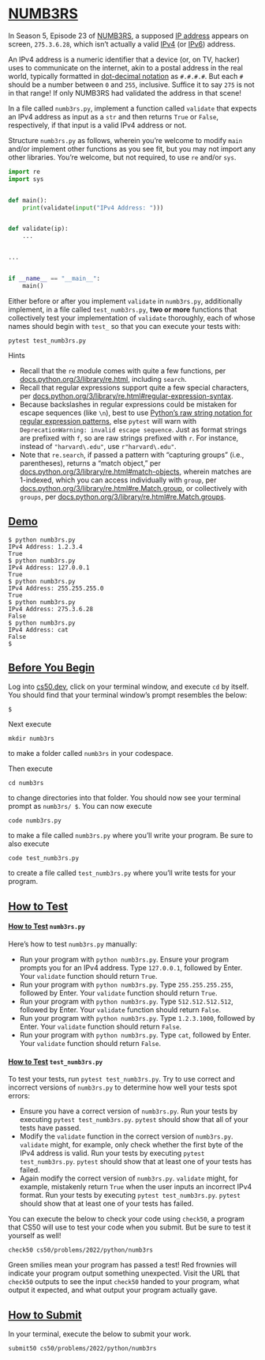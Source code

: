 

# [NUMB3RS](#numb3rs)

In Season 5, Episode 23 of
[NUMB3RS](https://en.wikipedia.org/wiki/Numbers_(TV_series)), a supposed
[IP address](https://en.wikipedia.org/wiki/IP_address) appears on
screen, `275.3.6.28`, which isn’t actually a valid
[IPv4](https://en.wikipedia.org/wiki/IPv4) (or
[IPv6](https://en.wikipedia.org/wiki/IPv6)) address.

An IPv4 address is a numeric identifier that a device (or, on TV,
hacker) uses to communicate on the internet, akin to a postal address in
the real world, typically formatted in [dot-decimal
notation](https://en.wikipedia.org/wiki/Dot-decimal_notation) as
`#.#.#.#`. But each `#` should be a number between `0` and `255`,
inclusive. Suffice it to say `275` is not in that range! If only NUMB3RS
had validated the address in that scene!

In a file called `numb3rs.py`, implement a function called `validate`
that expects an IPv4 address as input as a `str` and then returns `True`
or `False`, respectively, if that input is a valid IPv4 address or not.

Structure `numb3rs.py` as follows, wherein you’re welcome to modify
`main` and/or implement other functions as you see fit, but you may not
import any other libraries. You’re welcome, but not required, to use
`re` and/or `sys`.

``` python
import re
import sys


def main():
    print(validate(input("IPv4 Address: ")))


def validate(ip):
    ...


...


if __name__ == "__main__":
    main()
```

Either before or after you implement `validate` in `numb3rs.py`,
additionally implement, in a file called `test_numb3rs.py`, **two or
more** functions that collectively test your implementation of
`validate` thoroughly, each of whose names should begin with `test_` so
that you can execute your tests with:

``` highlight
pytest test_numb3rs.py
```

Hints

-   Recall that the `re` module comes with
    quite a few functions, per
    [docs.python.org/3/library/re.html](https://docs.python.org/3/library/re.html),
    including `search`.
-   Recall that regular expressions support
    quite a few special characters, per
    [docs.python.org/3/library/re.html#regular-expression-syntax](https://docs.python.org/3/library/re.html#regular-expression-syntax).
-   Because backslashes in regular
    expressions could be mistaken for escape sequences (like `\n`), best
    to use [Python’s raw string notation for regular expression
    patterns](https://docs.python.org/3/library/re.html#module-re), else
    `pytest` will warn with
    `DeprecationWarning: invalid escape sequence`. Just as format
    strings are prefixed with `f`, so are raw strings prefixed with `r`.
    For instance, instead of `"harvard\.edu"`, use `r"harvard\.edu"`.
-   Note that `re.search`, if passed a
    pattern with “capturing groups” (i.e., parentheses), returns a
    “match object,” per
    [docs.python.org/3/library/re.html#match-objects](https://docs.python.org/3/library/re.html#match-objects),
    wherein matches are 1-indexed, which you can access individually
    with `group`, per
    [docs.python.org/3/library/re.html#re.Match.group](https://docs.python.org/3/library/re.html#re.Match.group),
    or collectively with `groups`, per
    [docs.python.org/3/library/re.html#re.Match.groups](https://docs.python.org/3/library/re.html#re.Match.groups).


## [Demo](#demo)

``` highlight
$ python numb3rs.py
IPv4 Address: 1.2.3.4
True
$ python numb3rs.py
IPv4 Address: 127.0.0.1
True
$ python numb3rs.py
IPv4 Address: 255.255.255.0
True
$ python numb3rs.py
IPv4 Address: 275.3.6.28
False
$ python numb3rs.py
IPv4 Address: cat
False
$
```

## [Before You Begin](#before-you-begin)

Log into [cs50.dev](https://cs50.dev/), click on your terminal window,
and execute `cd` by itself. You should find that your terminal window’s
prompt resembles the below:

``` highlight
$
```

Next execute

``` highlight
mkdir numb3rs
```

to make a folder called `numb3rs` in your codespace.

Then execute

``` highlight
cd numb3rs
```

to change directories into that folder. You should now see your terminal
prompt as `numb3rs/ $`. You can now execute

``` highlight
code numb3rs.py
```

to make a file called `numb3rs.py` where you’ll write your program. Be
sure to also execute

``` highlight
code test_numb3rs.py
```

to create a file called `test_numb3rs.py` where you’ll write tests for
your program.


## [How to Test](#how-to-test)


#### [How to Test](#how-to-test-numb3rspy) `numb3rs.py`

Here’s how to test `numb3rs.py` manually:

-   Run your program with
    `python numb3rs.py`. Ensure your program prompts you for an IPv4
    address. Type `127.0.0.1`, followed by Enter. Your `validate`
    function should return `True`.
-   Run your program with
    `python numb3rs.py`. Type `255.255.255.255`, followed by Enter. Your
    `validate` function should return `True`.
-   Run your program with
    `python numb3rs.py`. Type `512.512.512.512`, followed by Enter. Your
    `validate` function should return `False`.
-   Run your program with
    `python numb3rs.py`. Type `1.2.3.1000`, followed by Enter. Your
    `validate` function should return `False`.
-   Run your program with
    `python numb3rs.py`. Type `cat`, followed by Enter. Your `validate`
    function should return `False`.

#### [How to Test](#how-to-test-test_numb3rspy) `test_numb3rs.py`

To test your tests, run `pytest test_numb3rs.py`. Try to use correct and
incorrect versions of `numb3rs.py` to determine how well your tests spot
errors:

-   Ensure you have a correct version of
    `numb3rs.py`. Run your tests by executing `pytest test_numb3rs.py`.
    `pytest` should show that all of your tests have passed.
-   Modify the `validate` function in the
    correct version of `numb3rs.py`. `validate` might, for example, only
    check whether the first byte of the IPv4 address is valid. Run your
    tests by executing `pytest test_numb3rs.py`. `pytest` should show
    that at least one of your tests has failed.
-   Again modify the correct version of
    `numb3rs.py`. `validate` might, for example, mistakenly return
    `True` when the user inputs an incorrect IPv4 format. Run your tests
    by executing `pytest test_numb3rs.py`. `pytest` should show that at
    least one of your tests has failed.

You can execute the below to check your code using `check50`, a program
that CS50 will use to test your code when you submit. But be sure to
test it yourself as well!

``` highlight
check50 cs50/problems/2022/python/numb3rs
```

Green smilies mean your program has passed a test! Red frownies will
indicate your program output something unexpected. Visit the URL that
`check50` outputs to see the input `check50` handed to your program,
what output it expected, and what output your program actually gave.


## [How to Submit](#how-to-submit)

In your terminal, execute the below to submit your work.

``` highlight
submit50 cs50/problems/2022/python/numb3rs
```
